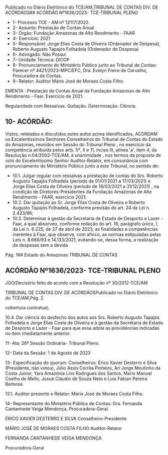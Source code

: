 Publicado  no  Diário  Eletrônico do TCE/AM,TRIBUNAL DE CONTAS DIV. DE ACÓRDÃOS## ACÓRDÃO Nº1636/2023- TCE-TRIBUNAL PLENO

- 1- Processo TCE - AM nº 12117/2022.
- 2- Assunto: Prestação de Contas Anual
- 3- Órgão: Fundação Amazonas de Alto Rendimento - FAAR
- 4- Exercício: 2021
- 5- Responsável: Jorge  Elias  Costa  de  Oliveira  (Ordenador  de  Despesa),  Roberto Augusto Tapajós Folhadela (Ordenador de Despesa)
- 6- Advogado: Não Possui
- 7- Unidade Técnica: DICOP
- 8- Pronunciamento  do  Ministério  Público  junto  ao  Tribunal  de  Contas: Parecer  nº 4421/2023-MPC/EFC, Dra. Evelyn Freire de Carvalho, Procuradora de Contas.
- 9- Relator: Auditor Mário José de Moraes Costa Filho.

EMENTA : Prestação de Contas Anual da Fundação Amazonas de Alto Rendimento - Faar. Exercício de 2021.

Regularidade com Ressalvas. Quitação. Determinação. Ciência.

## 10-  ACÓRDÃO:

Vistos, relatados e discutidos estes autos acima identificados, ACORDAM os Excelentíssimos Senhores Conselheiros do Tribunal de Contas do Estado do Amazonas, reunidos em Sessão do Tribunal Pleno , no exercício da competência atribuída pelos arts. 5º, II e 11, inciso III, alínea 'a', item 4, da Resolução n.04/2002-TCE/AM, à unanimidade , nos termos da proposta de voto do Excelentíssimo Senhor Auditor-Relator, em consonância com pronunciamento do Ministério Público junto a este Tribunal, no sentido de:

- 10.1. Julgar  regular  com  ressalvas a  prestação  de contas  do Srs. Roberto  Augusto  Tapajós  Folhadela  (período  de  01/01/2021  a 17/03/2021) e Jorge Elias Costa de Oliveira (período de 18/03/2021 a 31/12/2021) , na condição de Diretores-Presidentes da Fundação Amazonas de Alto Rendimento - FAAR, exercício 2021;
- 10.2. Dar  quitação ao Sr.  Jorge  Elias  Costa  de  Oliveira  e  Roberto Augusto Tapajós Folhadela, conforme previsão do art. 24 da Lei n. 2.423/96;
- 10.3. Determinar à  gestão  da Secretaria  de  Estado  de  Desporto  e Lazer  -  Faar, a  qual  absorveu,  conforme  redação  do  art.  16, parágrafo  único,  I,  da  Lei  n.  6.225,  de  27  de  abril  de  2023,  as finalidades  e  competências  inerentes  à  Faar,  que  observe,  com afinco, as normas estipuladas pelas Leis n. 8.666/93 e 14.133/2021, evitando-se,  dessa forma,  a realização de despesas sem a devida

Pág. 1## Estado do Amazonas TRIBUNAL DE CONTAS

## ACÓRDÃO Nº1636/2023- TCE-TRIBUNAL PLENO

JGO/Decisório feito de acordo com a Resolução nº 30/2012-TCE/AM

TRIBUNAL DE CONTAS DIV. DE ACÓRDÃOSPublicado  no  Diário  Eletrônico do TCE/AM,Pág. 2

cobertura contratual;

10.4. Dar  ciência do  desfecho  dos  autos  aos Srs.  Roberto  Augusto Tapajós Folhadela e Jorge Elias Costa de Oliveira e à gestão da Secretaria de Estado de Desporto e Lazer - Faar para que essa adote as providências indicadas no item imediatamente anterior.

11-  Ata: 26ª Sessão Ordinária- Tribunal Pleno.

12-  Data da Sessão: 1 de Agosto de 2023

13-  Especificação do quorum: Conselheiros: Érico Xavier Desterro e Silva (Presidente, não  votou),  Júlio  Assis  Corrêa  Pinheiro,  Ari  Jorge  Moutinho  da  Costa  Júnior,  Yara Amazônia Lins Rodrigues dos Santos, Mario Manoel Coelho de Mello, Josué Cláudio de Souza Neto e Luis Fabian Pereira Barbosa.

13.1. Auditor presente e Relator: Mário José de Moraes Costa Filho.

14-  Representante do Ministério Público de Contas: Dra. Fernanda Cantanhede Veiga Mendonça, Procuradora-Geral.

ÉRICO XAVIER DESTERRO E SILVA Conselheiro-Presidente

MÁRIO JOSÉ DE MORAES COSTA FILHO Auditor-Relator

FERNANDA CANTANHEDE VEIGA MENDONÇA

Procuradora-Geral